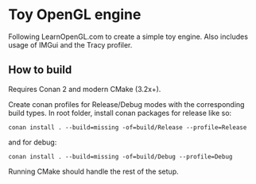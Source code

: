 # Toy OpenGL engine 
Following LearnOpenGL.com to create a simple toy engine. Also includes usage of IMGui and the Tracy profiler. 

## How to build
Requires Conan 2 and modern CMake (3.2x+).

Create conan profiles for Release/Debug modes with the corresponding build types.
In root folder, install conan packages for release like so:

``` conan install . --build=missing -of=build/Release --profile=Release ```

and for debug:

``` conan install . --build=missing -of=build/Debug --profile=Debug ```

Running CMake should handle the rest of the setup.
